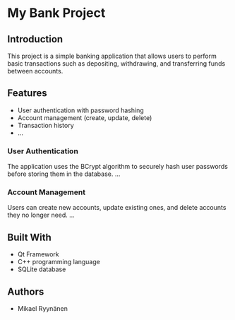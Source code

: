 # My Bank Project

## Introduction

This project is a simple banking application that allows users to perform basic transactions such as depositing, withdrawing, and transferring funds between accounts. 

## Features

- User authentication with password hashing
- Account management (create, update, delete)
- Transaction history
- ...

### User Authentication

The application uses the BCrypt algorithm to securely hash user passwords before storing them in the database. ...

### Account Management

Users can create new accounts, update existing ones, and delete accounts they no longer need. ...


## Built With

- Qt Framework
- C++ programming language
- SQLite database

## Authors

- Mikael Ryynänen
